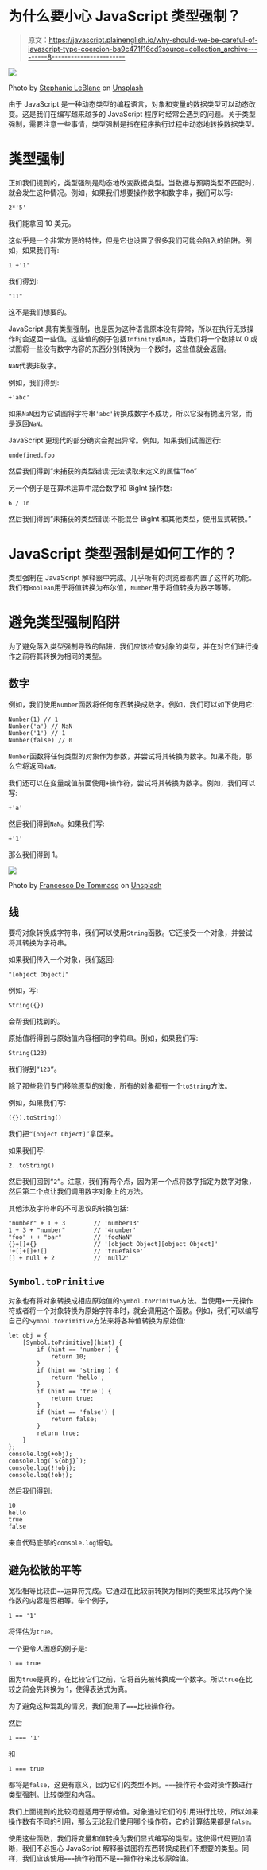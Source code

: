 # 为什么要小心 JavaScript 类型强制？

> 原文：<https://javascript.plainenglish.io/why-should-we-be-careful-of-javascript-type-coercion-ba9c471f16cd?source=collection_archive---------8----------------------->

![](img/a4f0408d8453efb830bacc3069728c94.png)

Photo by [Stephanie LeBlanc](https://unsplash.com/@sleblanc01?utm_source=medium&utm_medium=referral) on [Unsplash](https://unsplash.com?utm_source=medium&utm_medium=referral)

由于 JavaScript 是一种动态类型的编程语言，对象和变量的数据类型可以动态改变。这是我们在编写越来越多的 JavaScript 程序时经常会遇到的问题。关于类型强制，需要注意一些事情，类型强制是指在程序执行过程中动态地转换数据类型。

# 类型强制

正如我们提到的，类型强制是动态地改变数据类型。当数据与预期类型不匹配时，就会发生这种情况。例如，如果我们想要操作数字和数字串，我们可以写:

```
2*'5'
```

我们能拿回 10 美元。

这似乎是一个非常方便的特性，但是它也设置了很多我们可能会陷入的陷阱。例如，如果我们有:

```
1 +'1'
```

我们得到:

```
"11"
```

这不是我们想要的。

JavaScript 具有类型强制，也是因为这种语言原本没有异常，所以在执行无效操作时会返回一些值。这些值的例子包括`Infinity`或`NaN`，当我们将一个数除以 0 或试图将一些没有数字内容的东西分别转换为一个数时，这些值就会返回。

`NaN`代表非数字。

例如，我们得到:

```
+'abc'
```

如果`NaN`因为它试图将字符串`'abc'`转换成数字不成功，所以它没有抛出异常，而是返回`NaN`。

JavaScript 更现代的部分确实会抛出异常。例如，如果我们试图运行:

```
undefined.foo
```

然后我们得到“未捕获的类型错误:无法读取未定义的属性“foo”

另一个例子是在算术运算中混合数字和 BigInt 操作数:

```
6 / 1n
```

然后我们得到“未捕获的类型错误:不能混合 BigInt 和其他类型，使用显式转换。”

# JavaScript 类型强制是如何工作的？

类型强制在 JavaScript 解释器中完成。几乎所有的浏览器都内置了这样的功能。我们有`Boolean`用于将值转换为布尔值，`Number`用于将值转换为数字等等。

# 避免类型强制陷阱

为了避免落入类型强制导致的陷阱，我们应该检查对象的类型，并在对它们进行操作之前将其转换为相同的类型。

## 数字

例如，我们使用`Number`函数将任何东西转换成数字。例如，我们可以如下使用它:

```
Number(1) // 1
Number('a') // NaN
Number('1') // 1
Number(false) // 0
```

`Number`函数将任何类型的对象作为参数，并尝试将其转换为数字。如果不能，那么它将返回`NaN`。

我们还可以在变量或值前面使用`+`操作符，尝试将其转换为数字。例如，我们可以写:

```
+'a'
```

然后我们得到`NaN`。如果我们写:

```
+'1'
```

那么我们得到 1。

![](img/a9826dc0a20edbd7ed499b5fc7b04aa0.png)

Photo by [Francesco De Tommaso](https://unsplash.com/@detpho?utm_source=medium&utm_medium=referral) on [Unsplash](https://unsplash.com?utm_source=medium&utm_medium=referral)

## 线

要将对象转换成字符串，我们可以使用`String`函数。它还接受一个对象，并尝试将其转换为字符串。

如果我们传入一个对象，我们返回:

```
"[object Object]"
```

例如，写:

```
String({})
```

会帮我们找到的。

原始值将得到与原始值内容相同的字符串。例如，如果我们写:

```
String(123)
```

我们得到`“123”`。

除了那些我们专门移除原型的对象，所有的对象都有一个`toString`方法。

例如，如果我们写:

```
({}).toString()
```

我们把`“[object Object]”`拿回来。

如果我们写:

```
2..toString()
```

然后我们回到`“2”`。注意，我们有两个点，因为第一个点将数字指定为数字对象，然后第二个点让我们调用数字对象上的方法。

其他涉及字符串的不可思议的转换包括:

```
"number" + 1 + 3        // 'number13'
1 + 3 + "number"        // '4number'
"foo" + + "bar"         // 'fooNaN'
{}+[]+{}                // '[object Object][object Object]'
!+[]+[]+![]             // 'truefalse'
[] + null + 2           // 'null2'
```

## `Symbol.toPrimitive`

对象也有将对象转换成相应原始值的`Symbol.toPrimitve`方法。当使用`+`一元操作符或者将一个对象转换为原始字符串时，就会调用这个函数。例如，我们可以编写自己的`Symbol.toPrimitive`方法来将各种值转换为原始值:

```
let obj = {
    [Symbol.toPrimitive](hint) {
        if (hint == 'number') {
            return 10;
        }
        if (hint == 'string') {
            return 'hello';
        }
        if (hint == 'true') {
            return true;
        }
        if (hint == 'false') {
            return false;
        }
        return true;
    }
};
console.log(+obj);     
console.log(`${obj}`); 
console.log(!!obj);
console.log(!obj);
```

然后我们得到:

```
10
hello
true
false
```

来自代码底部的`console.log`语句。

## 避免松散的平等

宽松相等比较由`==`运算符完成。它通过在比较前转换为相同的类型来比较两个操作数的内容是否相等。举个例子，

```
1 == '1'
```

将评估为`true`。

一个更令人困惑的例子是:

```
1 == true
```

因为`true`是真的，在比较它们之前，它将首先被转换成一个数字。所以`true`在比较之前会先转换为 1，使得表达式为真。

为了避免这种混乱的情况，我们使用了`===`比较操作符。

然后

```
1 === '1'
```

和

```
1 === true
```

都将是`false`，这更有意义，因为它们的类型不同。`===`操作符不会对操作数进行类型强制。比较类型和内容。

我们上面提到的比较问题适用于原始值。对象通过它们的引用进行比较，所以如果操作数有不同的引用，那么无论我们使用哪个操作符，它的计算结果都是`false`。

使用这些函数，我们将变量和值转换为我们显式编写的类型。这使得代码更加清晰，我们不必担心 JavaScript 解释器试图将东西转换成我们不想要的类型。同样，我们应该使用`===`操作符而不是`==`操作符来比较原始值。